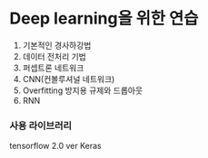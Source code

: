# Deep learning을 위한 연습

1) 기본적인 경사하강법
2) 데이터 전처리 기법
3) 퍼셉트론 네트워크
4) CNN(컨볼루셔널 네트워크)
5) Overfitting 방지용 규제와 드롭아웃
6) RNN

### 사용 라이브러리
tensorflow 2.0 ver
Keras
